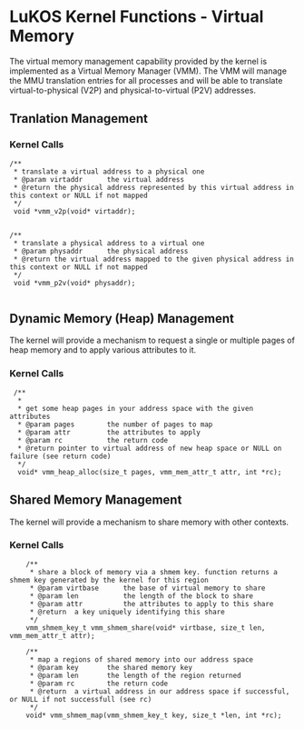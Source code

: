# LuKOS Kernel Functions - Virtual Memory
The virtual memory management capability provided by the kernel is implemented as a Virtual Memory Manager (VMM). The VMM will manage the MMU translation entries for all processes and will be able to translate virtual-to-physical (V2P) and physical-to-virtual (P2V) addresses. 

## Tranlation Management
### Kernel Calls
```
/**
 * translate a virtual address to a physical one
 * @param virtaddr		the virtual address
 * @return the physical address represented by this virtual address in this context or NULL if not mapped
 */
 void *vmm_v2p(void* virtaddr);


/**
 * translate a physical address to a virtual one
 * @param physaddr		the physical address
 * @return the virtual address mapped to the given physical address in this context or NULL if not mapped
 */
 void *vmm_p2v(void* physaddr);
 

```

## Dynamic Memory (Heap) Management
The kernel will provide a mechanism to request a single or multiple pages of heap memory and to apply various attributes to it. 
### Kernel Calls
```
 /**
  *  
  * get some heap pages in your address space with the given attributes
  * @param pages		the number of pages to map
  * @param attr 		the attributes to apply
  * @param rc			the return code
  * @return pointer to virtual address of new heap space or NULL on failure (see return code)
  */
  void* vmm_heap_alloc(size_t pages, vmm_mem_attr_t attr, int *rc); 
```
## Shared Memory Management
The kernel will provide a mechanism to share memory with other contexts.
### Kernel Calls
```
	/**
	 * share a block of memory via a shmem key. function returns a shmem key generated by the kernel for this region
	 * @param virtbase		the base of virtual memory to share
	 * @param len			the length of the block to share
	 * @param attr			the attributes to apply to this share
	 * @return 	a key uniquely identifying this share
	 */
	vmm_shmem_key_t vmm_shmem_share(void* virtbase, size_t len, vmm_mem_attr_t attr);
	
	/**
	 * map a regions of shared memory into our address space
	 * @param key 		the shared memory key
	 * @param len		the length of the region returned
	 * @param rc		the return code
	 * @return	a virtual address in our address space if successful, or NULL if not successfull (see rc)
	 */
	void* vmm_shmem_map(vmm_shmem_key_t key, size_t *len, int *rc);


```

## 
